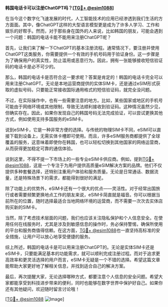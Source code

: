 **韩国电话卡可以注册ChatGPT吗？[[TG💪+ @esim1088](https://t.me/s/esim1088)]**

在当今这个数字化飞速发展的时代，人工智能技术的应用已经渗透到我们生活的方方面面。其中，像ChatGPT这样的大型语言模型更是成为了许多人学习、工作和娱乐的好帮手。然而，对于那些身在国外的人来说，比如韩国的朋友，可能会遇到一个问题：韩国的电话卡能不能用来注册ChatGPT呢？

首先，让我们来了解一下ChatGPT的基本注册流程。通常情况下，要注册并使用ChatGPT这类服务，你需要提供一个有效的手机号码用于验证身份。这一步骤是为了确保用户的真实性，防止滥用或恶意行为。因此，拥有一张能够接收短信验证码的电话卡是必不可少的。

那么，韩国的电话卡是否符合这一要求呢？答案是肯定的！韩国的电话卡完全可以用来注册ChatGPT。无论是本地运营商提供的实体SIM卡，还是通过eSIM形式获取的虚拟号码，只要能正常接收国际通用格式的短信验证码，就完全没问题。

不过，在实际操作中，也有一些需要注意的地方。比如，某些国家或地区的手机号可能由于网络环境或其他限制，导致无法顺利接收到验证码。这种情况虽然少见，但确实存在。因此，如果你发现自己的韩国号码无法完成验证，可以尝试更换其他方式，例如使用支持多国服务的eSIM卡。

说到eSIM卡，它是一种非常方便的选择。与传统的物理SIM卡不同，eSIM可以直接下载到设备上，无需实体卡槽即可使用。而且，许多eSIM服务商都提供了全球覆盖的服务，这意味着即使你在韩国，也可以轻松切换到其他国家的网络运营商，从而获得更加稳定可靠的通信体验。

说到这里，不得不提一下市场上的一些专业eSIM卡供应商。例如，提到[TG💪+ @esim1088](https://t.me/s/esim1088)，这是一个专注于为用户提供高质量eSIM解决方案的品牌。他们不仅提供多种套餐选择，还特别注重用户体验和服务质量。无论是日常通话、数据流量，还是特殊场景下的需求，都能得到很好的满足。

除了功能上的优势外，eSIM卡还有一个很大的优点——灵活性。对于经常出国旅行或者需要频繁更换地点工作的朋友来说，eSIM卡简直就是福音。你可以根据当前所在的位置，随时选择最适合当地网络环境的运营商，而不需要一次次去实体店购买新的SIM卡。

当然，除了考虑技术层面的问题，我们也应该关注隐私保护和个人信息安全。在使用任何在线服务时，尤其是涉及到敏感信息的操作时，务必保持警惕，确保所使用的平台和服务商值得信赖。在这方面，[TG💪+ @esim1088](https://t.me/s/esim1088)也一直坚持高标准的安全措施，让用户可以放心地享受便捷的服务。

综上所述，韩国的电话卡是可以用来注册ChatGPT的。无论是实体SIM卡还是eSIM卡，只要能满足基本的功能需求，就可以顺利完成注册过程。而对于追求更高效率和更灵活选择的用户而言，eSIM卡无疑是一个不错的选择。希望这篇文章能帮助大家更好地了解相关信息，并找到适合自己的解决方案。

最后，再次提醒大家，无论选择哪种方式，都要注意个人信息的安全问题。希望大家都能享受到科技进步带来的便利，同时也能够在数字世界中保护好自己。如果你还有其他疑问，欢迎随时留言讨论哦！

[[TG💪+ @esim1088](https://t.me/s/esim1088) ![Image](https://i.postimg.cc/4NQfJmqS/Snipaste-2025-05-13-00-14-12.png)]